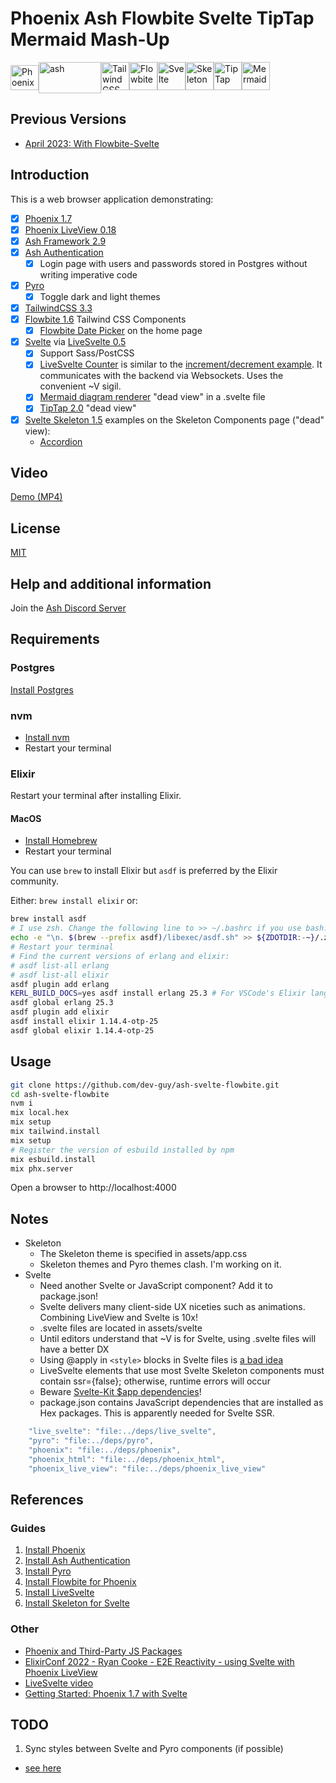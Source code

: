 # Phoenix Ash Flowbite Svelte TipTap Mermaid Mash-Up

<img alt='Phoenix' src="https://seeklogo.com/images/P/phoenix-logo-D15F067911-seeklogo.com.png" height=40 width=45><img alt='ash' align="top" src="https://ash-hq.org/images/ash-logo-side.svg" height=50 width=100><img alt='Tailwind CSS' src="https://upload.wikimedia.org/wikipedia/commons/thumb/d/d5/Tailwind_CSS_Logo.svg/1200px-Tailwind_CSS_Logo.svg.png" height=45 width=45><img alt='Flowbite' src="https://flowbite.com/docs/images/logo.svg" height=45 width=45><img alt='Svelte' src="https://upload.wikimedia.org/wikipedia/commons/1/1b/Svelte_Logo.svg" height=45 width=45><img alt='Skeleton' height=45 width=45 src="https://pbs.twimg.com/profile_images/1587479781544759297/TINbbJLC_400x400.png"><img height=45 width=45 alt="TipTap" src="https://pbs.twimg.com/profile_images/1357340221377974275/dza_FwlU_400x400.jpg"><img height=45 width=45 alt="Mermaid"
src="https://www.mermaidchart.com/img/icon-logo.svg">

## Previous Versions

- [April 2023: With Flowbite-Svelte](https://github.com/dev-guy/ash-svelte-flowbite/tree/flowbite-svelte)

## Introduction

This is a web browser application demonstrating:

- [x] [Phoenix 1.7](https://www.phoenixframework.org/)
- [x] [Phoenix LiveView 0.18](https://hexdocs.pm/phoenix_live_view/Phoenix.LiveView.html)
- [x] [Ash Framework 2.9](https://ash-hq.org)
- [x] [Ash Authentication](https://github.com/team-alembic/ash_authentication)
  - [x] Login page with users and passwords stored in Postgres without writing imperative code
- [x] [Pyro](https://hexdocs.pm/pyro/about.html)
  - [x] Toggle dark and light themes
- [x] [TailwindCSS 3.3](https://tailwindcss.com)
- [x] [Flowbite 1.6](https://flowbite.com) Tailwind CSS Components
  - [x] [Flowbite Date Picker](https://flowbite.com/docs/plugins/datepicker/) on the home page
- [x] [Svelte](https://svelte.dev) via [LiveSvelte 0.5](https://wout.space/notes/live-svelte)
  - [x] Support Sass/PostCSS
  - [x] [LiveSvelte Counter](https://github.com/woutdp/live_svelte#create-a-svelte-component) is similar to the [increment/decrement example](https://svelte.dev/repl/65fc4b475b884dcba414139848ff02ef). It communicates with the backend via Websockets. Uses the convenient ~V sigil.
  - [x] [Mermaid diagram renderer](https://terrislinenbach.medium.com/dynamically-render-a-mermaid-diagram-with-sveltekit-and-very-little-code-d8130875cd68) "dead view" in a .svelte file
  - [x] [TipTap 2.0](https://tiptap.dev/) "dead view"
- [x] [Svelte Skeleton 1.5](https://www.skeleton.dev/) examples on the Skeleton Components page ("dead" view):
  - [Accordion](https://www.skeleton.dev/components/accordions)

## Video

[Demo (MP4)](https://drive.google.com/file/d/18IBboO6rCRTXhQt4Mpoi_J7RQA82thlq)

## License

[MIT](LICENSE)

## Help and additional information

Join the [Ash Discord Server](https://discord.com/invite/D7FNG2q)

## Requirements

### Postgres

[Install Postgres](https://www.postgresql.org/docs/current/tutorial-install.html)

### nvm

- [Install nvm](https://github.com/nvm-sh/nvm/blob/master/README.md#install--update-script)
- Restart your terminal

### Elixir

Restart your terminal after installing Elixir.

#### MacOS

- [Install Homebrew](https://docs.brew.sh/Installation)
- Restart your terminal

You can use `brew` to install Elixir but `asdf` is preferred by the Elixir community.

Either: `brew install elixir` or:

```sh
brew install asdf
# I use zsh. Change the following line to >> ~/.bashrc if you use bash.
echo -e "\n. $(brew --prefix asdf)/libexec/asdf.sh" >> ${ZDOTDIR:-~}/.zshrc
# Restart your terminal
# Find the current versions of erlang and elixir:
# asdf list-all erlang
# asdf list-all elixir
asdf plugin add erlang
KERL_BUILD_DOCS=yes asdf install erlang 25.3 # For VSCode's Elixir language server extension
asdf global erlang 25.3
asdf plugin add elixir
asdf install elixir 1.14.4-otp-25
asdf global elixir 1.14.4-otp-25
```

## Usage

```sh
git clone https://github.com/dev-guy/ash-svelte-flowbite.git
cd ash-svelte-flowbite
nvm i
mix local.hex
mix setup
mix tailwind.install
mix setup
# Register the version of esbuild installed by npm
mix esbuild.install
mix phx.server
```

Open a browser to http://localhost:4000

## Notes


- Skeleton
  - The Skeleton theme is specified in assets/app.css
  - Skeleton themes and Pyro themes clash. I'm working on it.
- Svelte
  - Need another Svelte or JavaScript component? Add it to package.json!
  - Svelte delivers many client-side UX niceties such as animations. Combining LiveView and Svelte is 10x!
  - .svelte files are located in assets/svelte
  - Until editors understand that ~V is for Svelte, using .svelte files will have a better DX
  - Using @apply in `<style>` blocks in Svelte files is [a bad idea](https://tailwindcss.com/docs/functions-and-directives#using-apply-with-per-component-css)
  - LiveSvelte elements that use most Svelte Skeleton components must contain ssr={false}; otherwise, runtime errors will occur
  - Beware [Svelte-Kit $app dependencies](https://github.com/woutdp/live_svelte/discussions/30)!
  - package.json contains JavaScript dependencies that are installed as Hex packages. This is apparently needed for Svelte SSR.

```js
    "live_svelte": "file:../deps/live_svelte",
    "pyro": "file:../deps/pyro",
    "phoenix": "file:../deps/phoenix",
    "phoenix_html": "file:../deps/phoenix_html",
    "phoenix_live_view": "file:../deps/phoenix_live_view"
```

## References

### Guides

1. [Install Phoenix](https://hexdocs.pm/phoenix/installation.html)
2. [Install Ash Authentication](https://hexdocs.pm/ash_authentication_phoenix/getting-started-with-ash-authentication-phoenix.html)
3. [Install Pyro](https://hexdocs.pm/pyro/get-started.html)
4. [Install Flowbite for Phoenix](https://flowbite.com/docs/getting-started/phoenix/)
5. [Install LiveSvelte](https://github.com/woutdp/live_svelte/blob/master/README.md)
6. [Install Skeleton for Svelte](https://www.skeleton.dev/docs/get-started)

### Other

- [Phoenix and Third-Party JS Packages](https://hexdocs.pm/phoenix/asset_management.html)
- [ElixirConf 2022 - Ryan Cooke - E2E Reactivity - using Svelte with Phoenix LiveView](https://www.youtube.com/watch?v=asm2TTm035o)
- [LiveSvelte video](https://www.youtube.com/watch?v=JMkvbW35QvA)
- [Getting Started: Phoenix 1.7 with Svelte](https://medium.com/@alistairisrael/phoenix-1-7-with-svelte-12257d853ed1)

## TODO

1. Sync styles between Svelte and Pyro components (if possible)
  - [see here](https://github.com/woutdp/live_svelte/discussions/28)
